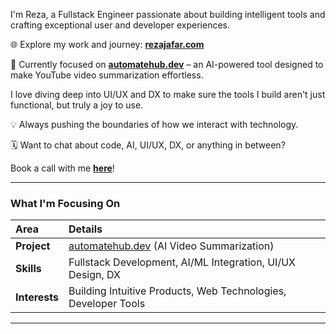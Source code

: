 I'm Reza, a Fullstack Engineer passionate about building intelligent tools and crafting exceptional user and developer experiences.


🌐 Explore my work and journey: **[rezajafar.com](https://rezajafar.com/?utm_source=github&utm_medium=readme)**


🚀 Currently focused on **[automatehub.dev](https://automatehub.dev)** – an AI-powered tool designed to make YouTube video summarization effortless.

I love diving deep into UI/UX and DX to make sure the tools I build aren't just functional, but truly a joy to use.


💡 Always pushing the boundaries of how we interact with technology.


🗓️ Want to chat about code, AI, UI/UX, DX, or anything in between?

Book a call with me **[here](https://cal.com/meet-reza/meet?overlayCalendar=true)**!


---

### What I'm Focusing On

| Area        | Details                                  |
| :---------- | :--------------------------------------- |
| **Project** | [automatehub.dev](https://automatehub.dev) (AI Video Summarization) |
| **Skills**  | Fullstack Development, AI/ML Integration, UI/UX Design, DX          |
| **Interests**| Building Intuitive Products, Web Technologies, Developer Tools    |


---

<!-- ✨ Add your GitHub Stats or Top Languages cards here! ✨ -->
<!-- You can get these from services like https://github.com/anuraghazra/github-readme-stats -->
<!-- Example: -->
<!-- ![Reza's GitHub Stats](https://github-readme-stats.vercel.app/api?username=YOUR_GITHUB_USERNAME&show_icons=true&theme=radical) -->
<!-- ![Top Languages](https://github-readme-stats.vercel.app/api/top-langs/?username=YOUR_GITHUB_USERNAME&layout=compact&theme=radical) -->
